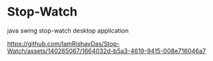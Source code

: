 # Stop-Watch
java swing stop-watch desktop application


https://github.com/IamRishavDas/Stop-Watch/assets/140265067/1664032d-b5a3-4619-9415-008e716046a7

